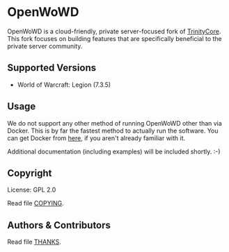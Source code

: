 # OpenWoWD
OpenWoWD is a cloud-friendly, private server-focused fork of [TrinityCore](https://github.com/TrinityCore/TrinityCore). This fork focuses on building features that are specifically beneficial to the private server community. 

## Supported Versions
* World of Warcraft: Legion (7.3.5)
 
## Usage
We do not support any other method of running OpenWoWD other than via Docker. This is by far the fastest method to actually run the software. You can get Docker from [here](https://www.docker.com/get-started), if you aren't already familiar with it.

Additional documentation (including examples) will be included shortly. :-)

## Copyright
License: GPL 2.0

Read file [COPYING](https://github.com/AgesOfWarcraft/openwowd/blob/master/COPYING).

## Authors & Contributors
Read file [THANKS](https://github.com/AgesOfWarcraft/openwowd/blob/master/THANKS).
